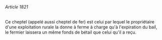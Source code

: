 ###### Article 1821

Ce cheptel (appelé aussi cheptel de fer) est celui par lequel le propriétaire d'une exploitation rurale la donne à ferme à charge qu'à l'expiration du bail, le fermier laissera un même fonds de bétail que celui qu'il a reçu.

